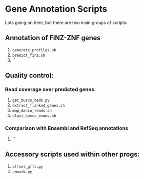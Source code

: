 # Gene Annotation Scripts

Lots going on here, but there are two main groups of scripts:

## Annotation of FiNZ-ZNF genes
1. `generate_profiles.sh`
2. `predict_finz.sh`
3. ``

## Quality control:
### Read coverage over predicted genes.
1. `get_busco_beds.py`
2. `extract_flanked_genes.sh`
3. `map_danio_reads.sh`
4. `blast_busco_exons.sh`

### Comparison with Ensembl and RefSeq annotations
1. ``


## Accessory scripts used within other progs:
1. `offset_gffs.py`
2. `unmask.py`

